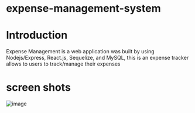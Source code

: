 # expense-management-system

# Introduction
Expense Management is a web application was built by using Nodejs/Express, React.js, Sequelize, and MySQL, this is an expense tracker allows to users to track/manage their expenses

# screen shots
![image](https://user-images.githubusercontent.com/44382346/134557296-9f6677bd-ed7a-4661-a3dd-9567ba3c6434.png)
